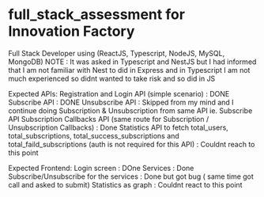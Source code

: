 # full_stack_assessment for Innovation Factory
Full Stack Developer using (ReactJS, Typescript, NodeJS, MySQL, MongoDB)
NOTE : It was asked in Typescript and NestJS but I had informed that I am not familiar with Nest to did in Express and in Typescript I am not much experienced so didnt wanted to take risk and so did in JS

Expected APIs:
Registration and Login API (simple scenario) : DONE
Subscribe API : DONE
Unsubscribe API : Skipped from my mind and I continue doing Subscription & Unsubscription from same API ie. Subscribe API 
Subscription Callbacks API (same route for Subscription / Unsubscription Callbacks) : Done
Statistics API to fetch total_users, total_subscriptions, total_success_subscriptions and total_faild_subscriptions (auth is not required for this API) : Couldnt reach to this point


Expected Frontend:
Login screen : DOne
Services : Done
Subscribe/Unsubscribe for the services : Done but got bug ( same time got call and asked to submit)
Statistics as graph : Couldnt react to this point



